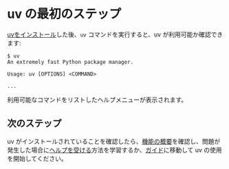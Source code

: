 # uv の最初のステップ

[uvをインストール](./installation.md)した後、`uv` コマンドを実行すると、uv が利用可能か確認できます:

```console
$ uv
An extremely fast Python package manager.

Usage: uv [OPTIONS] <COMMAND>

...
```

利用可能なコマンドをリストしたヘルプメニューが表示されます。

## 次のステップ

uv がインストールされていることを確認したら、[機能の概要](./features.md)を確認し、問題が発生した場合に[ヘルプを受ける](./help.md)方法を学習するか、[ガイド](../guides/index.md)に移動して uv の使用を開始してください。
